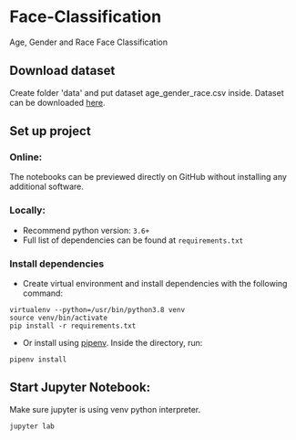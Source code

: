 # Face-Classification
Age, Gender and Race Face Classification

## Download dataset

Create folder 'data' and put dataset age_gender_race.csv inside. Dataset can be downloaded [here](https://drive.google.com/drive/folders/1Lnp4u1mNNQ6Gqc-JDW9OmniOnNV65y43?usp=sharing).

## Set up project

### Online:

The notebooks can be previewed directly on GitHub without installing any additional software.

### Locally:

+ Recommend python version: `3.6+`
+ Full list of dependencies can be found at `requirements.txt`

### Install dependencies
+ Create virtual environment and install dependencies with the following command:
```
virtualenv --python=/usr/bin/python3.8 venv
source venv/bin/activate
pip install -r requirements.txt
```

+ Or install using [pipenv](https://pypi.org/project/pipenv/). Inside the directory, run:

```
pipenv install
```

## Start Jupyter Notebook:
Make sure jupyter is using venv python interpreter.

```
jupyter lab
```
